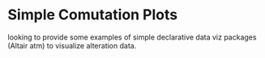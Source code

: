 # Simple Comutation Plots
looking to provide some examples of simple declarative data viz packages (Altair atm) to visualize alteration data. 
